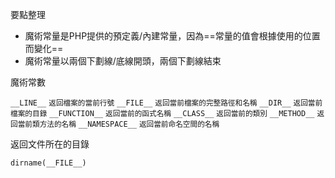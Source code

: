 要點整理
- 魔術常量是PHP提供的預定義/內建常量，因為==常量的值會根據使用的位置而變化==
- 魔術常量以兩個下劃線/底線開頭，兩個下劃線結束

魔術常數

`__LINE__` <small>返回檔案的當前行號</small>
`__FILE__` <small>返回當前檔案的完整路徑和名稱</small>
`__DIR__` <small>返回當前檔案的目錄</small>
`__FUNCTION__` <small>返回當前的函式名稱</small>
`__CLASS__` <small>返回當前的類別</small>
`__METHOD__` <small>返回當前類方法的名稱</small>
`__NAMESPACE__` <small>返回當前命名空間的名稱</small>

返回文件所在的目錄
```
dirname(__FILE__)
```